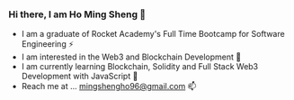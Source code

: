 ### Hi there, I am Ho Ming Sheng 👋
  - I am a graduate of Rocket Academy's Full Time Bootcamp for Software Engineering ⚡
  - I am interested in the Web3 and Blockchain Development 🔭
  - I am currently learning Blockchain, Solidity and Full Stack Web3 Development with JavaScript 💬
  - Reach me at ... mingshengho96@gmail.com 📫

<!--
**WorkOutWorkIn/WorkOutWorkIn** is a ✨ _special_ ✨ repository because its `README.md` (this file) appears on your GitHub profile.

Here are some ideas to get you started:

- 🔭 I’m currently working on ...
- 🌱 I’m currently learning ...
- 👯 I’m looking to collaborate on ...
- 🤔 I’m looking for help with ...
- 💬 Ask me about ...
- 📫 How to reach me: ...
- 😄 Pronouns: ...
- ⚡ Fun fact: ...
-->
